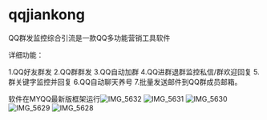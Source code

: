 # qqjiankong
QQ群发监控综合引流是一款QQ多功能营销工具软件

详细功能：

1.QQ好友群发 2.QQ群群发 3.QQ自动加群 4.QQ进群退群监控私信/群欢迎回复 5.群关键字监控并回复 6.QQ自动聊天养号 7.批量发送邮件到QQ群成员邮箱。

软件在MYQQ最新版框架运行![IMG_5632](https://github.com/user-attachments/assets/27c3b3fd-96e3-47c3-98e8-5e687dcdf0a6)
![IMG_5631](https://github.com/user-attachments/assets/1392bddd-e680-43ad-8d35-90056cd49c6c)
![IMG_5630](https://github.com/user-attachments/assets/bc4b04cf-8929-4201-933a-f0b0f1e58459)
![IMG_5629](https://github.com/user-attachments/assets/d1567d40-296e-4739-8bac-2b035b653792)
![IMG_5628](https://github.com/user-attachments/assets/8b409d41-4088-49b8-beab-b35f63ced445)
